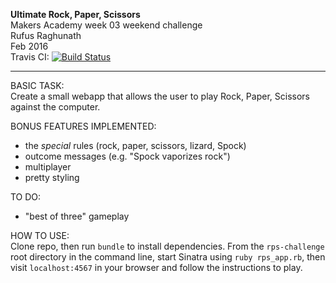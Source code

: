 <b>Ultimate Rock, Paper, Scissors</b><br>
Makers Academy week 03 weekend challenge<br>
Rufus Raghunath<br>
Feb 2016<br>
Travis CI: [![Build Status](https://travis-ci.org/rufusraghunath/rps-challenge.svg?branch=master)](https://travis-ci.org/rufusraghunath/rps-challenge)

---

BASIC TASK:<br>
Create a small webapp that allows the user to play Rock, Paper, Scissors against the computer.

BONUS FEATURES IMPLEMENTED:<br>
- the <em>special</em> rules (rock, paper, scissors, lizard, Spock)
- outcome messages (e.g. "Spock vaporizes rock")
- multiplayer
- pretty styling

TO DO:<br>
- "best of three" gameplay

HOW TO USE:<br>
Clone repo, then run ```bundle``` to install dependencies. From the ```rps-challenge``` root directory in the command line, start Sinatra using ```ruby rps_app.rb```, then visit ```localhost:4567``` in your browser and follow the instructions to play.